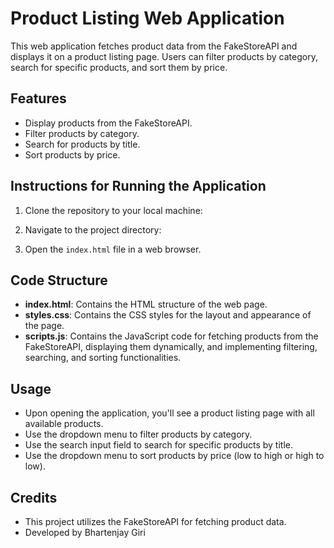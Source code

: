 # Product Listing Web Application

This web application fetches product data from the FakeStoreAPI and displays it on a product listing page. Users can filter products by category, search for specific products, and sort them by price.

## Features

- Display products from the FakeStoreAPI.
- Filter products by category.
- Search for products by title.
- Sort products by price.

## Instructions for Running the Application

1. Clone the repository to your local machine:


2. Navigate to the project directory:


3. Open the `index.html` file in a web browser.

## Code Structure

- **index.html**: Contains the HTML structure of the web page.
- **styles.css**: Contains the CSS styles for the layout and appearance of the page.
- **scripts.js**: Contains the JavaScript code for fetching products from the FakeStoreAPI, displaying them dynamically, and implementing filtering, searching, and sorting functionalities.

## Usage

- Upon opening the application, you'll see a product listing page with all available products.
- Use the dropdown menu to filter products by category.
- Use the search input field to search for specific products by title.
- Use the dropdown menu to sort products by price (low to high or high to low).

## Credits

- This project utilizes the FakeStoreAPI for fetching product data.
- Developed by Bhartenjay Giri

